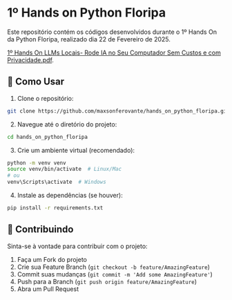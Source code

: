 # 1º Hands on Python Floripa

Este repositório contém os códigos desenvolvidos durante o 1º Hands On da Python Floripa, realizado dia 22 de Fevereiro de 2025.

[1º Hands On LLMs Locais- Rode IA no Seu Computador Sem Custos e com Privacidade.pdf](1ª%20Hands%20On%20LLMs%20Locais-%20Rode%20IA%20no%20Seu%20Computador%20Sem%20Custos%20e%20com%20Privacidade.pdf).

## 🚀 Como Usar

1. Clone o repositório:

```bash
git clone https://github.com/maxsonferovante/hands_on_python_floripa.git
```

2. Navegue até o diretório do projeto:

```bash
cd hands_on_python_floripa
```

3. Crie um ambiente virtual (recomendado):

```bash
python -m venv venv
source venv/bin/activate  # Linux/Mac
# ou
venv\Scripts\activate  # Windows
```

4. Instale as dependências (se houver):

```bash
pip install -r requirements.txt
```

## 🤝 Contribuindo

Sinta-se à vontade para contribuir com o projeto:

1. Faça um Fork do projeto
2. Crie sua Feature Branch (`git checkout -b feature/AmazingFeature`)
3. Commit suas mudanças (`git commit -m 'Add some AmazingFeature'`)
4. Push para a Branch (`git push origin feature/AmazingFeature`)
5. Abra um Pull Request
